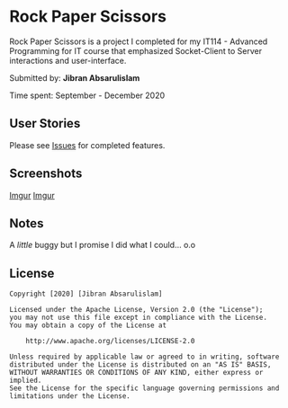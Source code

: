 # Rock Paper Scissors

Rock Paper Scissors is a project I completed for my IT114 - Advanced Programming for IT course that emphasized Socket-Client to Server interactions and user-interface.

Submitted by: **Jibran Absarulislam**

Time spent: September - December 2020

## User Stories

Please see [Issues](https://github.com/jibranabsarulislam/IT114001/issues?q=is%3Aissue+is%3Aclosed) for completed features.

## Screenshots

[Imgur](https://imgur.com/uw1EmFi)
[Imgur](https://imgur.com/5nke9WB)

## Notes

A *little* buggy but I promise I did what I could... o.o

## License

    Copyright [2020] [Jibran Absarulislam]

    Licensed under the Apache License, Version 2.0 (the "License");
    you may not use this file except in compliance with the License.
    You may obtain a copy of the License at

        http://www.apache.org/licenses/LICENSE-2.0

    Unless required by applicable law or agreed to in writing, software
    distributed under the License is distributed on an "AS IS" BASIS,
    WITHOUT WARRANTIES OR CONDITIONS OF ANY KIND, either express or implied.
    See the License for the specific language governing permissions and
    limitations under the License.
